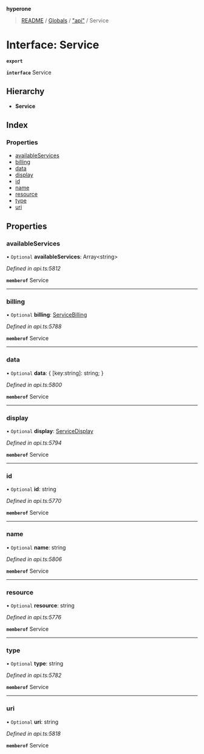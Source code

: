 **hyperone**

> [README](../README.md) / [Globals](../globals.md) / ["api"](../modules/_api_.md) / Service

# Interface: Service

**`export`** 

**`interface`** Service

## Hierarchy

* **Service**

## Index

### Properties

* [availableServices](_api_.service.md#availableservices)
* [billing](_api_.service.md#billing)
* [data](_api_.service.md#data)
* [display](_api_.service.md#display)
* [id](_api_.service.md#id)
* [name](_api_.service.md#name)
* [resource](_api_.service.md#resource)
* [type](_api_.service.md#type)
* [uri](_api_.service.md#uri)

## Properties

### availableServices

• `Optional` **availableServices**: Array\<string>

*Defined in api.ts:5812*

**`memberof`** Service

___

### billing

• `Optional` **billing**: [ServiceBilling](_api_.servicebilling.md)

*Defined in api.ts:5788*

**`memberof`** Service

___

### data

• `Optional` **data**: { [key:string]: string;  }

*Defined in api.ts:5800*

**`memberof`** Service

___

### display

• `Optional` **display**: [ServiceDisplay](_api_.servicedisplay.md)

*Defined in api.ts:5794*

**`memberof`** Service

___

### id

• `Optional` **id**: string

*Defined in api.ts:5770*

**`memberof`** Service

___

### name

• `Optional` **name**: string

*Defined in api.ts:5806*

**`memberof`** Service

___

### resource

• `Optional` **resource**: string

*Defined in api.ts:5776*

**`memberof`** Service

___

### type

• `Optional` **type**: string

*Defined in api.ts:5782*

**`memberof`** Service

___

### uri

• `Optional` **uri**: string

*Defined in api.ts:5818*

**`memberof`** Service
